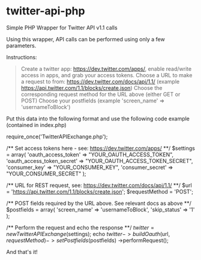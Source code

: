 twitter-api-php
===============

Simple PHP Wrapper for Twitter API v1.1 calls

Using this wrapper, API calls can be performed using only a few parameters.

Instructions:

> Create a twitter app: https://dev.twitter.com/apps/, enable read/write access in apps, and grab your access tokens.
> Choose a URL to make a request to from: https://dev.twitter.com/docs/api/1.1/ (example https://api.twitter.com/1.1/blocks/create.json)
> Choose the corresponding request method for the URL above (either GET or POST)
> Choose your postfields (example 'screen_name' => 'usernameToBlock')

Put this data into the following format and use the following code example (contained in index.php)

require_once('TwitterAPIExchange.php');

/** Set access tokens here - see: https://dev.twitter.com/apps/ **/
$settings = array(
    'oauth_access_token' => "YOUR_OAUTH_ACCESS_TOKEN",
    'oauth_access_token_secret' => "YOUR_OAUTH_ACCESS_TOKEN_SECRET",
    'consumer_key' => "YOUR_CONSUMER_KEY",
    'consumer_secret' => "YOUR_CONSUMER_SECRET"
);

/** URL for REST request, see: https://dev.twitter.com/docs/api/1.1/ **/
$url = 'https://api.twitter.com/1.1/blocks/create.json';
$requestMethod = 'POST';

/** POST fields required by the URL above. See relevant docs as above **/
$postfields = array(
    'screen_name' => 'usernameToBlock', 
    'skip_status' => '1'
);

/** Perform the request and echo the response **/
$twitter = new TwitterAPIExchange($settings);
echo $twitter->buildOauth($url, $requestMethod)
         ->setPostfields($postfields)
         ->performRequest();

And that's it!
